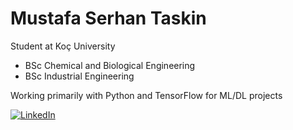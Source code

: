 # Mustafa Serhan Taskin

Student at Koç University
- BSc Chemical and Biological Engineering
- BSc Industrial Engineering

Working primarily with Python and TensorFlow for ML/DL projects

[![LinkedIn](https://img.shields.io/badge/LinkedIn-Connect-blue)](https://www.linkedin.com/in/mustafa-serhan-taskin-399636207/)
